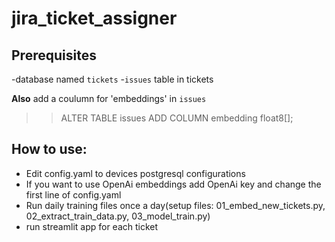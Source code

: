 # jira_ticket_assigner

## Prerequisites
-database named `tickets`
-`issues` table in tickets

**Also** add a coulumn for 'embeddings' in  `issues`
>>ALTER TABLE issues ADD COLUMN embedding float8[];


## How to use:
- Edit config.yaml to devices postgresql configurations
- If you want to use OpenAi embeddings add OpenAi key and change the first line of config.yaml
- Run daily training files once a day(setup files: 01_embed_new_tickets.py, 02_extract_train_data.py, 03_model_train.py)
- run streamlit app for each ticket
